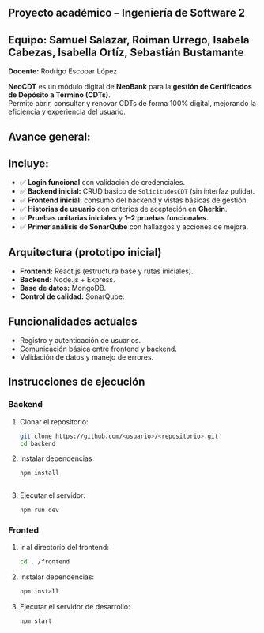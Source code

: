 ## **Proyecto académico – Ingeniería de Software 2**  
## **Equipo:** Samuel Salazar, Roiman Urrego, Isabela Cabezas, Isabella Ortíz, Sebastián Bustamante  
**Docente:** Rodrigo Escobar López  

**NeoCDT** es un módulo digital de **NeoBank** para la **gestión de Certificados de Depósito a Término (CDTs)**.  
Permite abrir, consultar y renovar CDTs de forma 100% digital, mejorando la eficiencia y experiencia del usuario.

## **Avance general:** 

## **Incluye:**
- ✅ **Login funcional** con validación de credenciales.  
- ✅ **Backend inicial:** CRUD básico de `SolicitudesCDT` (sin interfaz pulida).  
- ✅ **Frontend inicial:** consumo del backend y vistas básicas de gestión.  
- ✅ **Historias de usuario** con criterios de aceptación en **Gherkin**.  
- ✅ **Pruebas unitarias iniciales** y **1–2 pruebas funcionales.**  
- ✅ **Primer análisis de SonarQube** con hallazgos y acciones de mejora.
  
## **Arquitectura (prototipo inicial)**

- **Frontend:** React.js (estructura base y rutas iniciales).  
- **Backend:** Node.js + Express.  
- **Base de datos:** MongoDB.  
- **Control de calidad:** SonarQube.

## **Funcionalidades actuales**

- Registro y autenticación de usuarios.
- Comunicación básica entre frontend y backend.  
- Validación de datos y manejo de errores.

##  Instrucciones de ejecución

### Backend 

1. Clonar el repositorio:
   ```bash
   git clone https://github.com/<usuario>/<repositorio>.git
   cd backend
2. Instalar dependencias
   ```bash
   npm install
  
3. Ejecutar el servidor:
   ```bash
   npm run dev


### **Fronted**

1. Ir al directorio del frontend:
   ```bash
   cd ../frontend
2. Instalar dependencias:
   ```bash
   npm install
3. Ejecutar el servidor de desarrollo:
   ```bash
   npm start

